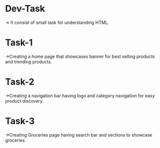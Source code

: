 # Dev-Task 
-> It consist of small task for understanding HTML.
# Task-1
->Creating a home page that showcases banner for best selling products and trending products.
# Task-2
->Creating a navigation bar having logo and category navigation for easy product discovery.
# Task-3
->Creating Groceries page having search bar and sections to showcase groceries.
